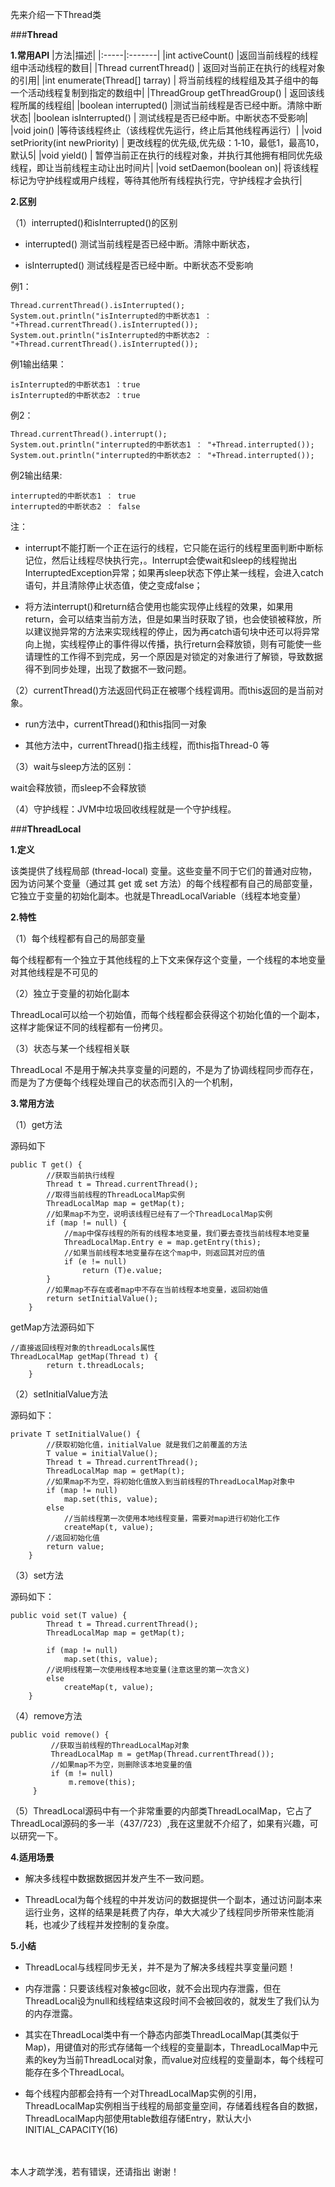 先来介绍一下Thread类

###**Thread**

**1.常用API**
|方法|描述|
|:-----|:-------|
|int activeCount() |返回当前线程的线程组中活动线程的数目|
|Thread currentThread() | 返回对当前正在执行的线程对象的引用|
|int enumerate(Thread[] tarray) | 将当前线程的线程组及其子组中的每一个活动线程复制到指定的数组中|
|ThreadGroup getThreadGroup()  | 返回该线程所属的线程组|
|boolean interrupted()   |测试当前线程是否已经中断。清除中断状态|
|boolean isInterrupted() | 测试线程是否已经中断。中断状态不受影响|
|void join()   |等待该线程终止（该线程优先运行，终止后其他线程再运行）|
|void setPriority(int newPriority)  |  更改线程的优先级,优先级：1‐10，最低1，最高10，默认5|
|void yield() | 暂停当前正在执行的线程对象，并执行其他拥有相同优先级线程，即让当前线程主动让出时间片|
|void setDaemon(boolean on)| 将该线程标记为守护线程或用户线程，等待其他所有线程执行完，守护线程才会执行|

**2.区别**


（1）interrupted()和isInterrupted()的区别

* interrupted()   测试当前线程是否已经中断。清除中断状态，

* isInterrupted()  测试线程是否已经中断。中断状态不受影响

例1：

```
Thread.currentThread().isInterrupted();
System.out.println("isInterrupted的中断状态1 ： "+Thread.currentThread().isInterrupted());
System.out.println("isInterrupted的中断状态2 ： "+Thread.currentThread().isInterrupted());
```

例1输出结果：

```
isInterrupted的中断状态1 ：true
isInterrupted的中断状态2 ：true
```

例2：

```
Thread.currentThread().interrupt();
System.out.println("interrupted的中断状态1 ： "+Thread.interrupted());
System.out.println("interrupted的中断状态2 ： "+Thread.interrupted());
```

例2输出结果:

```
interrupted的中断状态1 ： true
interrupted的中断状态2 ： false
```

注：

* interrupt不能打断一个正在运行的线程，它只能在运行的线程里面判断中断标记位，然后让线程尽快执行完，。Interrupt会使wait和sleep的线程抛出InterruptedException异常；如果再sleep状态下停止某一线程，会进入catch语句，并且清除停止状态值，使之变成false；


* 将方法interrupt()和return结合使用也能实现停止线程的效果，如果用return，会可以结束当前方法，但是如果当时获取了锁，也会使锁被释放，所以建议抛异常的方法来实现线程的停止，因为再catch语句块中还可以将异常向上抛，实线程停止的事件得以传播，执行return会释放锁，则有可能使一些请理性的工作得不到完成，另一个原因是对锁定的对象进行了解锁，导致数据得不到同步处理，出现了数据不一致问题。

（2）currentThread()方法返回代码正在被哪个线程调用。而this返回的是当前对象。

* run方法中，currentThread()和this指同一对象

* 其他方法中，currentThread()指主线程，而this指Thread-0 等

（3）wait与sleep方法的区别：

wait会释放锁，而sleep不会释放锁

（4）守护线程：JVM中垃圾回收线程就是一个守护线程。

###**ThreadLocal**

**1.定义**

该类提供了线程局部 (thread-local) 变量。这些变量不同于它们的普通对应物，因为访问某个变量（通过其 get 或 set 方法）的每个线程都有自己的局部变量，它独立于变量的初始化副本。也就是ThreadLocalVariable（线程本地变量）

**2.特性**

（1）每个线程都有自己的局部变量

 每个线程都有一个独立于其他线程的上下文来保存这个变量，一个线程的本地变量对其他线程是不可见的

（2）独立于变量的初始化副本

ThreadLocal可以给一个初始值，而每个线程都会获得这个初始化值的一个副本，这样才能保证不同的线程都有一份拷贝。

（3）状态与某一个线程相关联

ThreadLocal 不是用于解决共享变量的问题的，不是为了协调线程同步而存在，而是为了方便每个线程处理自己的状态而引入的一个机制，

**3.常用方法**

（1）get方法

源码如下

```
public T get() {
        //获取当前执行线程
        Thread t = Thread.currentThread();
        //取得当前线程的ThreadLocalMap实例
        ThreadLocalMap map = getMap(t);
        //如果map不为空，说明该线程已经有了一个ThreadLocalMap实例
        if (map != null) {
            //map中保存线程的所有的线程本地变量，我们要去查找当前线程本地变量
            ThreadLocalMap.Entry e = map.getEntry(this);
            //如果当前线程本地变量存在这个map中，则返回其对应的值
            if (e != null)
                return (T)e.value;
        }
        //如果map不存在或者map中不存在当前线程本地变量，返回初始值
        return setInitialValue();
    }
```
getMap方法源码如下

```
//直接返回线程对象的threadLocals属性
ThreadLocalMap getMap(Thread t) {
        return t.threadLocals;
    }
```

（2）setInitialValue方法

源码如下：

```
private T setInitialValue() {
        //获取初始化值，initialValue 就是我们之前覆盖的方法
        T value = initialValue();
        Thread t = Thread.currentThread();
        ThreadLocalMap map = getMap(t);
        //如果map不为空，将初始化值放入到当前线程的ThreadLocalMap对象中
        if (map != null)
            map.set(this, value);
        else
            //当前线程第一次使用本地线程变量，需要对map进行初始化工作
            createMap(t, value);
        //返回初始化值
        return value;
    }
```
（3）set方法

源码如下：

```
public void set(T value) {
        Thread t = Thread.currentThread();
        ThreadLocalMap map = getMap(t);

        if (map != null)
            map.set(this, value);
        //说明线程第一次使用线程本地变量(注意这里的第一次含义)
        else
            createMap(t, value);
    }
```

（4）remove方法

```
public void remove() {
         //获取当前线程的ThreadLocalMap对象
         ThreadLocalMap m = getMap(Thread.currentThread());
         //如果map不为空，则删除该本地变量的值
         if (m != null)
             m.remove(this);
     }
```
（5）ThreadLocal源码中有一个非常重要的内部类ThreadLocalMap，它占了ThreadLocal源码的多一半（437/723）,我在这里就不介绍了，如果有兴趣，可以研究一下。

**4.适用场景**

* 解决多线程中数据数据因并发产生不一致问题。

* ThreadLocal为每个线程的中并发访问的数据提供一个副本，通过访问副本来运行业务，这样的结果是耗费了内存，单大大减少了线程同步所带来性能消耗，也减少了线程并发控制的复杂度。

**5.小结**

* ThreadLocal与线程同步无关，并不是为了解决多线程共享变量问题！ 

* 内存泄露：只要该线程对象被gc回收，就不会出现内存泄露，但在ThreadLocal设为null和线程结束这段时间不会被回收的，就发生了我们认为的内存泄露。

* 其实在ThreadLocal类中有一个静态内部类ThreadLocalMap(其类似于Map)，用键值对的形式存储每一个线程的变量副本，ThreadLocalMap中元素的key为当前ThreadLocal对象，而value对应线程的变量副本，每个线程可能存在多个ThreadLocal。

* 每个线程内部都会持有一个对ThreadLocalMap实例的引用，ThreadLocalMap实例相当于线程的局部变量空间，存储着线程各自的数据，ThreadLocalMap内部使用table数组存储Entry，默认大小INITIAL_CAPACITY(16)

<br>
<br>
本人才疏学浅，若有错误，还请指出 
谢谢！